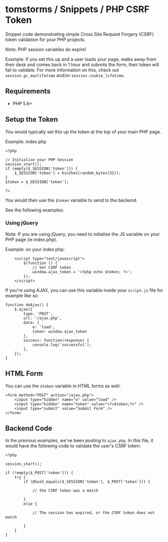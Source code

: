 # tomstorms / Snippets / PHP CSRF Token

Snippet code demonstrating simple Cross Site Request Forgery (CSRF) token validation for your PHP projects.

Note: PHP session variables do expire! 

Example: If you set this up and a user loads your page, walks away from their desk and comes back in 1 hour and submits the form, their token will fail to validate. For more information on this, check out ```session.gc_maxlifetime``` and/or ```session.cookie_lifetime```.


## Requirements

- PHP 5.6+


## Setup the Token

You would typically set this up the token at the top of your main PHP page. 

Example: index.php


```
<?php

// Initialise your PHP Session
session_start();
if (empty($_SESSION['token'])) {
    $_SESSION['token'] = bin2hex(random_bytes(32));
}
$token = $_SESSION['token'];

?>
```

You would then use the ```$token``` variable to send to the backend. 

See the following examples:


### Using jQuery

Note: If you are using jQuery, you need to initialise the JS variable on your PHP page (ie index.php).

Example: on your index.php:

```
	<script type="text/javascript">
		$(function () {
			// Set CSRF token
			window.ajax_token = '<?php echo $token; ?>';
		});
	</script>
```

If you're using AJAX, you can use this variable inside your ```script.js``` file for example like so:

```
function doAjax() {
    $.ajax({
        type: 'POST',
        url: '/ajax.php',
        data: {
        	o: 'load',
        	token: window.ajax_token
        },
        success: function(response) {
        	console.log('successful');
        },
    });
}
```


## HTML Form

You can use the ```$token``` variable in HTML forms as well:

```
<form method="POST" action="/ajax.php">
	<input type="hidden" name="o" value="load" />
	<input type="hidden" name="token" value="<?=$token;?>" />
	<input type="submit" value="Submit Form" />
</form>
```


## Backend Code

In the previous examples, we've been posting to ```ajax.php```.
In this file, it would have the following code to validate the user's CSRF token:

```
<?php

session_start();

if (!empty($_POST['token'])) {
	try {
	    if (@hash_equals($_SESSION['token'], $_POST['token'])) {

	    	// the CSRF token was a match

	    }
	    else {

	    	// The session has expired, or the CSRF token does not match

	    }
	}
}

```


